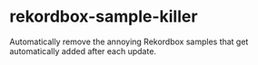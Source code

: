 # rekordbox-sample-killer
Automatically remove the annoying Rekordbox samples that get automatically added after each update.
